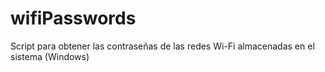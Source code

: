 # wifiPasswords
Script para obtener las contraseñas de las redes Wi-Fi almacenadas en el sistema (Windows)
